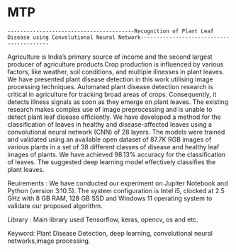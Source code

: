 # MTP
    ----------------------------------------Recognition of Plant Leaf Disease using Convolutional Neural Network-----------------------------------------
Agriculture is India’s primary source of income and the second largest producer of agriculture products.Crop production is influenced by various factors, like weather, soil conditions, and multiple illnesses in plant leaves. We have presented plant disease detection in this work utilising image processing techniques. Automated plant disease detection research is critical in agriculture for tracking broad areas of crops. Consequently, it detects illness signals as soon as they emerge on plant leaves. The existing research makes complex use of image preprocessing and is unable to detect plant leaf disease efficiently. We have developed a method for the classification of leaves in healthy and disease-affected leaves using a convolutional neural network (CNN) of 28 layers. The models were trained and validated using an available open dataset of  87.7K RGB images of various plants in a set of 38 different classes of disease and healthy leaf images of plants. We have achieved  98.13\% accuracy for the classification of leaves. The suggested deep learning model effectively classifies the plant leaves.

Reuirements : We have conducted our experiment on Jupiter Notebook and Python (version 3.10.5). The system configuration is Intel i5, clocked at 2.5 GHz with 8 GB RAM, 128 GB SSD and Windows 11 operating system to validate our proposed algorithm.

Library : Main library used Tensorflow, keras, opencv, os and etc.

Keyword: Plant Disease Detection, deep learning, convolutional neural networks,image processing.
